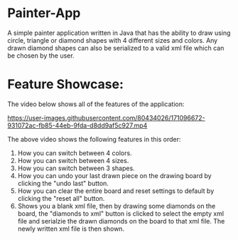 # Painter-App
A simple painter application written in Java that has the ability to draw using circle, triangle or diamond shapes with 4 different sizes and colors. Any drawn diamond shapes can also be serialized to a valid xml file which can be chosen by the user.


# Feature Showcase:
The video below shows all of the features of the application:

https://user-images.githubusercontent.com/80434026/171096672-931072ac-fb85-44eb-9fda-d8dd9af5c927.mp4


The above video shows the following features in this order:

1) How you can switch between 4 colors.
2) How you can switch between 4 sizes. 
3) How you can switch between 3 shapes.
4) How you can undo your last drawn piece on the drawing board by clicking the "undo last" button.
5) How you can clear the entire board and reset settings to default by clicking the "reset all" button. 
6) Shows you a blank xml file, then by drawing some diamonds on the board, the "diamonds to xml" button is clicked to select the empty xml file and serialzie the drawn      diamonds on the board to that xml file. The newly written xml file is then shown. 
